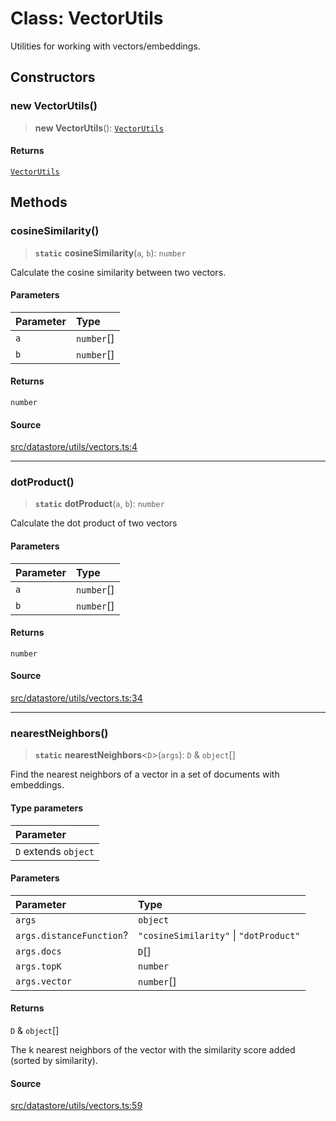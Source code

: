 # Class: VectorUtils

Utilities for working with vectors/embeddings.

## Constructors

### new VectorUtils()

> **new VectorUtils**(): [`VectorUtils`](VectorUtils.md)

#### Returns

[`VectorUtils`](VectorUtils.md)

## Methods

### cosineSimilarity()

> **`static`** **cosineSimilarity**(`a`, `b`): `number`

Calculate the cosine similarity between two vectors.

#### Parameters

| Parameter | Type |
| :------ | :------ |
| `a` | `number`[] |
| `b` | `number`[] |

#### Returns

`number`

#### Source

[src/datastore/utils/vectors.ts:4](https://github.com/dexaai/llm-tools/blob/2a387dc/src/datastore/utils/vectors.ts#L4)

***

### dotProduct()

> **`static`** **dotProduct**(`a`, `b`): `number`

Calculate the dot product of two vectors

#### Parameters

| Parameter | Type |
| :------ | :------ |
| `a` | `number`[] |
| `b` | `number`[] |

#### Returns

`number`

#### Source

[src/datastore/utils/vectors.ts:34](https://github.com/dexaai/llm-tools/blob/2a387dc/src/datastore/utils/vectors.ts#L34)

***

### nearestNeighbors()

> **`static`** **nearestNeighbors**\<`D`\>(`args`): `D` & `object`[]

Find the nearest neighbors of a vector in a set of documents with embeddings.

#### Type parameters

| Parameter |
| :------ |
| `D` extends `object` |

#### Parameters

| Parameter | Type |
| :------ | :------ |
| `args` | `object` |
| `args.distanceFunction`? | `"cosineSimilarity"` \| `"dotProduct"` |
| `args.docs` | `D`[] |
| `args.topK` | `number` |
| `args.vector` | `number`[] |

#### Returns

`D` & `object`[]

The k nearest neighbors of the vector with the similarity score added (sorted by similarity).

#### Source

[src/datastore/utils/vectors.ts:59](https://github.com/dexaai/llm-tools/blob/2a387dc/src/datastore/utils/vectors.ts#L59)

